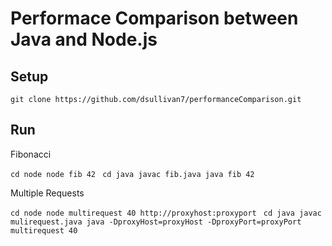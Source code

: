 Performace Comparison between Java and Node.js
==============================================

Setup
-----

`git clone https://github.com/dsullivan7/performanceComparison.git`

Run
---

Fibonacci

`cd node
node fib 42
`
`cd java
javac fib.java
java fib 42
`

Multiple Requests

`cd node
node multirequest 40 http://proxyhost:proxyport
`
`cd java
javac mulirequest.java
java -DproxyHost=proxyHost -DproxyPort=proxyPort multirequest 40 
`
